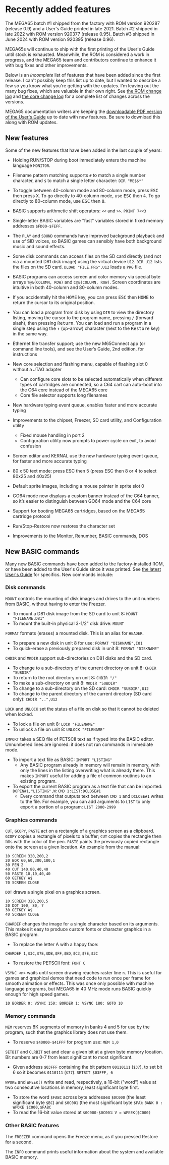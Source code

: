 # Recently added features

The MEGA65 batch #1 shipped from the factory with ROM version 920287 (release 0.9) and a User's Guide printed in late 2021. Batch #2 shipped in late 2022 with ROM version 920377 (release 0.95). Batch #3 shipped in June 2024 with ROM version 920395 (release 0.96).

MEGA65s will continue to ship with the first printing of the User's Guide until stock is exhausted. Meanwhile, the ROM is considered a work in progress, and the MEGA65 team and contributors continue to enhance it with bug fixes and other improvements.

Below is an _incomplete_ list of features that have been added since the first release. I can't possibly keep this list up to date, but I wanted to describe a few so you know what you're getting with the updates. I'm leaving out the many bug fixes, which are valuable in their own right. See [the ROM change log](https://github.com/MEGA65/mega65-rom-public/blob/main/CHANGELOG.md) and [the core change log](https://github.com/MEGA65/mega65-core/blob/release-0.96/release-build/Changelog.md) for a complete list of changes across the versions. 

MEGA65 documentation writers are keeping the [downloadable PDF version of the User's Guide](https://files.mega65.org/manuals-upload/mega65-userguide.pdf) up to date with new features. Be sure to download this along with ROM updates.

## New features

Some of the new features that have been added in the last couple of years:

-   Holding RUN/STOP during boot immediately enters the machine language `MONITOR`.
-   Filename pattern matching supports `#` to match a single number character, and `$` to match a single letter character: `DIR "ME$$*"`
-   To toggle between 40-column mode and 80-column mode, press <kbd>ESC</kbd> then press <kbd>X</kbd>. To go directly to 40-column mode, use <kbd>ESC</kbd> then <kbd>4</kbd>. To go directly to 80-column mode, use <kbd>ESC</kbd> then <kbd>8</kbd>.
-   BASIC supports arithmetic shift operators: `<<` and `>>`. `PRINT 7<<3`
-   Single-letter BASIC variables are "fast" variables stored in fixed memory addresses `$FD00-$FEFF`.
-   The `PLAY` and `SOUND` commands have improved background playback and use of SID voices, so BASIC games can sensibly have both background music and sound effects.
-   Some disk commands can access files on the SD card directly (and not via a mounted D81 disk image) using the virtual device `U12`. `DIR U12` lists the files on the SD card. `DLOAD "FILE.PRG",U12` loads a `PRG` file.
-   BASIC programs can access screen and color memory via special byte arrays `T@&(COLUMN, ROW)` and `C@&(COLUMN, ROW)`. Screen coordinates are intuitive in both 40-column and 80-column modes.
-   If you accidentally hit the <kbd>HOME</kbd> key, you can press <kbd>ESC</kbd> then <kbd>HOME</kbd> to return the cursor to its original position.
-   You can load a program from disk by using `DIR` to view the directory listing, moving the cursor to the program name, pressing `/` (forward slash), then pressing <kbd>Return</kbd>. You can load and run a program in a single step using the <kbd>&uarr;</kbd> (up-arrow) character (next to the <kbd>Restore</kbd> key) in the same way.

- Ethernet file transfer support; use the new M65Connect app (or command line tools), and see the User’s Guide, 2nd edition, for instructions
- New core selection and flashing menu, capable of flashing slot 0 without a JTAG adapter
  - Can configure core slots to be selected automatically when different types of cartridges are connected, so a C64 cart can auto-boot into the C64 core instead of the MEGA65 core
  - Core file selector supports long filenames
- New hardware typing event queue, enables faster and more accurate typing
- Improvements to the chipset, Freezer, SD card utility, and Configuration utility
  - Fixed mouse handling in port 2
  - Configuration utility now prompts to power cycle on exit, to avoid confusion

- Screen editor and KERNAL use the new hardware typing event queue, for faster and more accurate typing
- 80 x 50 text mode: press ESC then 5 (press ESC then 8 or 4 to select 80x25 and 40x25)
- Default sprite images, including a mouse pointer in sprite slot 0
- GO64 mode now displays a custom banner instead of the C64 banner, so it’s easier to distinguish between GO64 mode and the C64 core
- Support for booting MEGA65 cartridges, based on the MEGA65 cartridge protocol
- Run/Stop-Restore now restores the character set
- Improvements to the Monitor, Renumber, BASIC commands, DOS

## New BASIC commands

Many new BASIC commands have been added to the factory-installed ROM, or have been added to the User's Guide since it was printed. See [the latest User's Guide](https://files.mega65.org/manuals-upload/mega65-userguide.pdf) for specifics. New commands include:

### Disk commands

`MOUNT` controls the mounting of disk images and drives to the unit numbers from BASIC, without having to enter the Freezer.

-   To mount a D81 disk image from the SD card to unit 8: `MOUNT "FILENAME.D81"`
-   To mount the built-in physical 3-1/2" disk drive: `MOUNT`

`FORMAT` formats (erases) a mounted disk. This is an alias for `HEADER`.

-   To prepare a new disk in unit 8 for use: `FORMAT "DISKNAME",I01`
-   To quick-erase a previously prepared disk in unit 8: `FORMAT "DISKNAME"`

`CHDIR` and `MKDIR` support sub-directories on D81 disks and the SD card.

-   To change to a sub-directory of the current directory on unit 8: `CHDIR "SUBDIR"`
-   To return to the root directory on unit 8: `CHDIR "/"`
-   To make a sub-directory on unit 8: `MKDIR "SUBDIR"`
-   To change to a sub-directory on the SD card: `CHDIR "SUBDIR",U12`
-   To change to the parent directory of the current directory (SD card only): `CHDIR "..",U12`

`LOCK` and `UNLOCK` set the status of a file on disk so that it cannot be deleted when locked.

-   To lock a file on unit 8: `LOCK "FILENAME"`
-   To unlock a file on unit 8: `UNLOCK "FILENAME"`

`IMPORT` takes a SEQ file of PETSCII text as if typed into the BASIC editor. Unnumbered lines are ignored: it does not run commands in immediate mode.

-   To import a text file as BASIC: `IMPORT "LISTING"`
    -   Any BASIC program already in memory will remain in memory, with only the lines in the listing overwriting what is already there. This makes `IMPORT` useful for adding a file of common routines to an existing program.
-   To export the current BASIC program as a text file that can be imported: `DOPEN#1,"LISTING",W:CMD 1:LIST:DCLOSE#1`
    -   Every command that outputs text between `CMD 1` and `DCLOSE#1` writes to the file. For example, you can add arguments to `LIST` to only export a portion of a program: `LIST 2000-2999`

### Graphics commands

`CUT`, `GCOPY`, `PASTE` act on a rectangle of a graphics screen as a clipboard. `GCOPY` copies a rectangle of pixels to a buffer; `CUT` copies the rectangle then fills with the color of the pen. `PASTE` paints the previously copied rectangle onto the screen at a given location. An example from the manual:

```
10 SCREEN 320,200,2
20 BOX 60,60,300,180,1
30 PEN 2
40 CUT 140,80,40,40
50 PASTE 10,10,40,40
60 GETKEY A$
70 SCREEN CLOSE
```

`DOT` draws a single pixel on a graphics screen.

```
10 SCREEN 320,200,5
20 DOT 100, 80, 7
30 GETKEY A$
40 SCREEN CLOSE
```

`CHARDEF` changes the image for a single character based on its arguments. This makes it easy to produce custom fonts or character graphics in a BASIC program.

-   To replace the letter A with a happy face:

```
CHARDEF 1,$3C,$7E,$DB,$FF,$BD,$C3,$7E,$3C
```

-   To restore the PETSCII font: `FONT C`

`VSYNC <n>` waits until screen drawing reaches raster line `n`. This is useful for games and graphical demos that need code to run once per frame for smooth animation or effects. This was once only possible with machine language programs, but MEGA65 in 40 MHz mode runs BASIC quickly enough for high speed games.

```
10 BORDER 0: VSYNC 150: BORDER 1: VSYNC 180: GOTO 10
```

### Memory commands

`MEM` reserves 8K segments of memory in banks 4 and 5 for use by the program, such that the graphics library does not use them.

-   To reserve `$40000-$41FFF` for program use: `MEM 1,0`

`SETBIT` and `CLRBIT` set and clear a given bit at a given byte memory location. Bit numbers are 0-7 from least significant to most significant.

-   Given address `$03FFF` containing the bit pattern `00110111` (`$37`), to set bit 6 so it becomes `0110111` (`$77`): `SETBIT $03FFF, 6`

`WPOKE` and `WPEEK()` write and read, respectively, a 16-bit ("word") value at two consecutive locations in memory, least significant byte first.

-   To store the word `$FABC` across byte addresses `$0C000` (the least significant byte `$BC`) and `$0C001` (the most significant byte `$FA`): `BANK 0 : WPOKE $C000,$FABC`
-   To read the 16-bit value stored at `$0C000-$0C001`: `V = WPEEK($C000)`

### Other BASIC features

The `FREEZER` command opens the Freeze menu, as if you pressed Restore for a second.

The `INFO` command prints useful information about the system and available BASIC memory.
